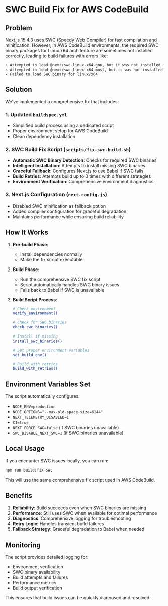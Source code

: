 # SWC Build Fix for AWS CodeBuild

## Problem

Next.js 15.4.3 uses SWC (Speedy Web Compiler) for fast compilation and minification. However, in AWS CodeBuild environments, the required SWC binary packages for Linux x64 architecture are sometimes not installed correctly, leading to build failures with errors like:

```
⚠ Attempted to load @next/swc-linux-x64-gnu, but it was not installed
⚠ Attempted to load @next/swc-linux-x64-musl, but it was not installed
⨯ Failed to load SWC binary for linux/x64
```

## Solution

We've implemented a comprehensive fix that includes:

### 1. Updated `buildspec.yml`
- Simplified build process using a dedicated script
- Proper environment setup for AWS CodeBuild
- Clean dependency installation

### 2. SWC Build Fix Script (`scripts/fix-swc-build.sh`)
- **Automatic SWC Binary Detection**: Checks for required SWC binaries
- **Intelligent Installation**: Attempts to install missing SWC binaries
- **Graceful Fallback**: Configures Next.js to use Babel if SWC fails
- **Build Retries**: Attempts build up to 3 times with different strategies
- **Environment Verification**: Comprehensive environment diagnostics

### 3. Next.js Configuration (`next.config.js`)
- Disabled SWC minification as fallback option
- Added compiler configuration for graceful degradation
- Maintains performance while ensuring build reliability

## How It Works

1. **Pre-build Phase**:
   - Install dependencies normally
   - Make the fix script executable

2. **Build Phase**:
   - Run the comprehensive SWC fix script
   - Script automatically handles SWC binary issues
   - Falls back to Babel if SWC is unavailable

3. **Build Script Process**:
   ```bash
   # Check environment
   verify_environment()
   
   # Check for SWC binaries
   check_swc_binaries()
   
   # Install if missing
   install_swc_binaries()
   
   # Set proper environment variables
   set_build_env()
   
   # Build with retries
   build_with_retries()
   ```

## Environment Variables Set

The script automatically configures:
- `NODE_ENV=production`
- `NODE_OPTIONS="--max-old-space-size=6144"`
- `NEXT_TELEMETRY_DISABLED=1`
- `CI=true`
- `NEXT_FORCE_SWC=false` (if SWC binaries unavailable)
- `SWC_DISABLE_NEXT_SWC=1` (if SWC binaries unavailable)

## Local Usage

If you encounter SWC issues locally, you can run:

```bash
npm run build:fix-swc
```

This will use the same comprehensive fix script used in AWS CodeBuild.

## Benefits

1. **Reliability**: Build succeeds even when SWC binaries are missing
2. **Performance**: Still uses SWC when available for optimal performance
3. **Diagnostics**: Comprehensive logging for troubleshooting
4. **Retry Logic**: Handles transient build failures
5. **Fallback Strategy**: Graceful degradation to Babel when needed

## Monitoring

The script provides detailed logging for:
- Environment verification
- SWC binary availability
- Build attempts and failures
- Performance metrics
- Build output verification

This ensures that build issues can be quickly diagnosed and resolved. 